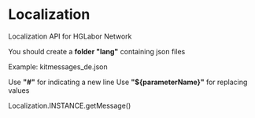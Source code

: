 # Localization
 Localization API for HGLabor Network
 
 You should create a **folder "lang"** containing json files
 
 Example: kitmessages_de.json
 
 Use **"#"** for indicating a new line
 Use **"${parameterName}"** for replacing values
 
 Localization.INSTANCE.getMessage()
